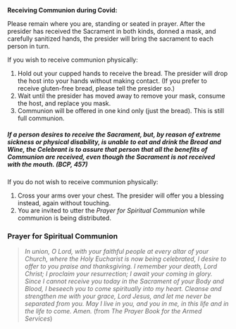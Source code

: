 **Receiving Communion during Covid:**

Please remain where you are, standing or seated in prayer. After the presider has received the Sacrament in both kinds, donned a mask, and carefully sanitized hands, the presider will bring the sacrament to each person in turn.

If you wish to receive communion physically:

1. Hold out your cupped hands to receive the bread. The presider will drop the host into your hands without making contact. (If you prefer to receive gluten-free bread, please tell the presider so.)
2. Wait until the presider has moved away to remove your mask, consume the host, and replace you mask.
3. Communion will be offered in one kind only (just the bread). This is still full communion.

##### If a person desires to receive the Sacrament, but, by reason of extreme sickness or physical disability, is unable to eat and drink the Bread and Wine, the Celebrant is to assure that person that all the benefits of Communion are received, even though the Sacrament is not received with the mouth. (BCP, 457)

If you do not wish to receive communion physically:

1. Cross your arms over your chest. The presider will offer you a blessing instead, again without touching.
2. You are invited to utter the _Prayer for Spiritual Communion_ while communion is being distributed.

### Prayer for Spiritual Communion
> _In union, O Lord, with your faithful people at every altar of your Church, where the Holy Eucharist is now being celebrated, I desire to offer to you praise and thanksgiving. I remember your death, Lord Christ; I proclaim your resurrection; I await your coming in glory. Since I cannot receive you today in the Sacrament of your Body and Blood, I beseech you to come spiritually into my heart. Cleanse and strengthen me with your grace, Lord Jesus, and let me never be separated from you. May I live in you, and you in me, in this life and in the life to come. Amen._
> (from _The Prayer Book for the Armed Services_)
